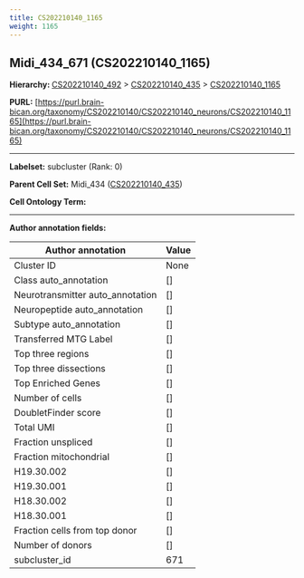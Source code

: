 ```yaml
---
title: CS202210140_1165
weight: 1165
---
```

## Midi_434_671 (CS202210140_1165)
<b>Hierarchy: </b>
[CS202210140_492](../CS202210140_492) >
[CS202210140_435](../CS202210140_435) >
[CS202210140_1165](../CS202210140_1165)

**PURL:** [https://purl.brain-bican.org/taxonomy/CS202210140/CS202210140_neurons/CS202210140_1165](https://purl.brain-bican.org/taxonomy/CS202210140/CS202210140_neurons/CS202210140_1165)

---


**Labelset:** subcluster (Rank: 0)

**Parent Cell Set:** Midi_434 ([CS202210140_435](../CS202210140_435))



**Cell Ontology Term:** 

[MARKER GENES.]: #


---

[TRANSFERRED ANNOTATIONS.]: #


[AUTHOR ANNOTATION FIELDS.]: #


**Author annotation fields:**

| Author annotation | Value |
|-------------------|-------|
|Cluster ID|None|
|Class auto_annotation|[]|
|Neurotransmitter auto_annotation|[]|
|Neuropeptide auto_annotation|[]|
|Subtype auto_annotation|[]|
|Transferred MTG Label|[]|
|Top three regions|[]|
|Top three dissections|[]|
|Top Enriched Genes|[]|
|Number of cells|[]|
|DoubletFinder score|[]|
|Total UMI|[]|
|Fraction unspliced|[]|
|Fraction mitochondrial|[]|
|H19.30.002|[]|
|H19.30.001|[]|
|H18.30.002|[]|
|H18.30.001|[]|
|Fraction cells from top donor|[]|
|Number of donors|[]|
|subcluster_id|671|
